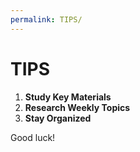 ```yaml
---
permalink: TIPS/
---
```


# TIPS

1. **Study Key Materials**
2. **Research Weekly Topics**
3. **Stay Organized**

Good luck!
